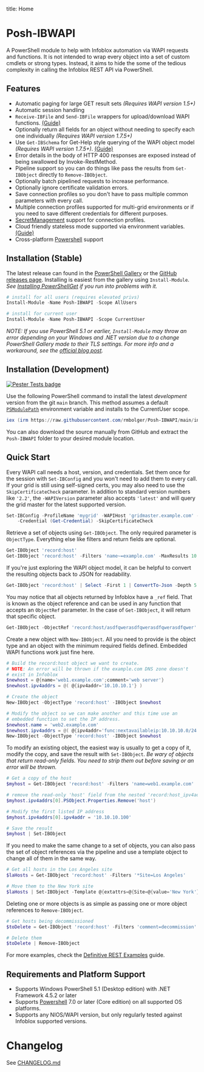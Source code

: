 title: Home

# Posh-IBWAPI

A PowerShell module to help with Infoblox automation via WAPI requests and functions. It is not intended to wrap every object into a set of custom cmdlets or strong types. Instead, it aims to hide the some of the tedious complexity in calling the Infoblox REST API via PowerShell.

## Features

- Automatic paging for large GET result sets *(Requires WAPI version 1.5+)*
- Automatic session handling
- `Receive-IBFile` and `Send-IBFile` wrappers for upload/download WAPI functions. [(Guide)](Guides/Using-IBFile-Functions.md)
- Optionally return all fields for an object without needing to specify each one individually *(Requires WAPI version 1.7.5+)*
- Use `Get-IBSchema` for Get-Help style querying of the WAPI object model *(Requires WAPI version 1.7.5+)*. [(Guide)](Guides/Using-Get-IBSchema.md)
- Error details in the body of HTTP 400 responses are exposed instead of being swallowed by Invoke-RestMethod.
- Pipeline support so you can do things like pass the results from `Get-IBObject` directly to `Remove-IBObject`.
- Optionally batch pipelined requests to increase performance.
- Optionally ignore certificate validation errors.
- Save connection profiles so you don't have to pass multiple common parameters with every call.
- Multiple connection profiles supported for multi-grid environments or if you need to save different credentials for different purposes.
- [SecretManagement](https://devblogs.microsoft.com/powershell/secretmanagement-and-secretstore-are-generally-available/) support for connection profiles.
- Cloud friendly stateless mode supported via environment variables. [(Guide)](Guides/Stateless-Mode.md)
- Cross-platform [Powershell](https://github.com/PowerShell/PowerShell) support

## Installation (Stable)

The latest release can found in the [PowerShell Gallery](https://www.powershellgallery.com/packages/Posh-IBWAPI/) or the [GitHub releases page](https://github.com/rmbolger/Posh-IBWAPI/releases). Installing is easiest from the gallery using `Install-Module`. *See [Installing PowerShellGet](https://docs.microsoft.com/en-us/powershell/scripting/gallery/installing-psget) if you run into problems with it.*

```powershell
# install for all users (requires elevated privs)
Install-Module -Name Posh-IBWAPI -Scope AllUsers

# install for current user
Install-Module -Name Posh-IBWAPI -Scope CurrentUser
```

*NOTE: If you use PowerShell 5.1 or earlier, `Install-Module` may throw an error depending on your Windows and .NET version due to a change PowerShell Gallery made to their TLS settings. For more info and a workaround, see the [official blog post](https://devblogs.microsoft.com/powershell/powershell-gallery-tls-support/).*

## Installation (Development)

[![Pester Tests badge](https://github.com/rmbolger/Posh-IBWAPI/workflows/Pester%20Tests/badge.svg)](https://github.com/rmbolger/Posh-IBWAPI/actions)

Use the following PowerShell command to install the latest *development* version from the git `main` branch. This method assumes a default [`PSModulePath`](https://docs.microsoft.com/en-us/powershell/module/microsoft.powershell.core/about/about_psmodulepath) environment variable and installs to the CurrentUser scope.

```powershell
iex (irm https://raw.githubusercontent.com/rmbolger/Posh-IBWAPI/main/instdev.ps1)
```

You can also download the source manually from GitHub and extract the `Posh-IBWAPI` folder to your desired module location.

## Quick Start

Every WAPI call needs a host, version, and credentials. Set them once for the session with `Set-IBConfig` and you won't need to add them to every call. If your grid is still using self-signed certs, you may also need to use the `SkipCertificateCheck` parameter. In addition to standard version numbers like `'2.2'`, the `-WAPIVersion` parameter also accepts `'latest'` and will query the grid master for the latest supported version.

```powershell
Set-IBConfig -ProfileName 'mygrid' -WAPIHost 'gridmaster.example.com' -WAPIVersion 'latest' `
    -Credential (Get-Credential) -SkipCertificateCheck
```

Retrieve a set of objects using `Get-IBObject`. The only required parameter is `ObjectType`. Everything else like filters and return fields are optional.

```powershell
Get-IBObject 'record:host'
Get-IBObject 'record:host' -Filters 'name~=example.com' -MaxResults 10 -ReturnFields 'extattrs'
```

If you're just exploring the WAPI object model, it can be helpful to convert the resulting objects back to JSON for readability.

```powershell
Get-IBObject 'record:host' | Select -First 1 | ConvertTo-Json -Depth 5
```

You may notice that all objects returned by Infoblox have a `_ref` field. That is known as the object reference and can be used in any function that accepts an `ObjectRef` parameter. In the case of `Get-IBObject`, it will return that specific object.

```powershell
Get-IBObject -ObjectRef 'record:host/asdfqwerasdfqwerasdfqwerasdfqwer'
```

Create a new object with `New-IBObject`. All you need to provide is the object type and an object with the minimum required fields defined. Embedded WAPI functions work just fine here.

```powershell
# Build the record:host object we want to create.
# NOTE: An error will be thrown if the example.com DNS zone doesn't
# exist in Infoblox
$newhost = @{name='web1.example.com';comment='web server'}
$newhost.ipv4addrs = @( @{ipv4addr='10.10.10.1'} )

# Create the object
New-IBObject -ObjectType 'record:host' -IBObject $newhost

# Modify the object so we can make another and this time use an
# embedded function to set the IP address.
$newhost.name = 'web2.example.com'
$newhost.ipv4addrs = @( @{ipv4addr='func:nextavailableip:10.10.10.0/24'} )
New-IBObject -ObjectType 'record:host' -IBObject $newhost
```

To modify an existing object, the easiest way is usually to get a copy of it, modify the copy, and save the result with `Set-IBObject`. *Be wary of objects that return read-only fields. You need to strip them out before saving or an error will be thrown.*

```powershell
# Get a copy of the host
$myhost = Get-IBObject 'record:host' -Filters 'name=web1.example.com'

# remove the read-only 'host' field from the nested 'record:host_ipv4addr' object
$myhost.ipv4addrs[0].PSObject.Properties.Remove('host')

# Modify the first listed IP address
$myhost.ipv4addrs[0].ipv4addr = '10.10.10.100'

# Save the result
$myhost | Set-IBObject
```

If you need to make the same change to a set of objects, you can also pass the set of object references via the pipeline and use a template object to change all of them in the same way.

```powershell
# Get all hosts in the Los Angeles site
$laHosts = Get-IBObject 'record:host' -Filters '*Site=Los Angeles'

# Move them to the New York site
$laHosts | Set-IBObject -Template @{extattrs=@{Site=@{value='New York'}}}
```

Deleting one or more objects is as simple as passing one or more object references to `Remove-IBObject`.

```powershell
# Get hosts being decommissioned
$toDelete = Get-IBObject 'record:host' -Filters 'comment=decommission'

# Delete them
$toDelete | Remove-IBObject
```

For more examples, check the [Definitive REST Examples](Guides/Definitive-REST-Examples.md) guide.

## Requirements and Platform Support

* Supports Windows PowerShell 5.1 (Desktop edition) with .NET Framework 4.5.2 or later
* Supports [Powershell](https://github.com/PowerShell/PowerShell) 7.0 or later (Core edition) on all supported OS platforms.
* Supports any NIOS/WAPI version, but only regularly tested against Infoblox supported versions.

# Changelog

See [CHANGELOG.md](https://github.com/rmbolger/Posh-IBWAPI/blob/main/CHANGELOG.md)
